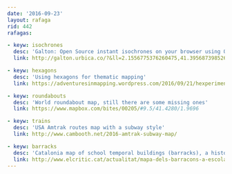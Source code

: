 ```yaml
---
date: '2016-09-23'
layout: rafaga
rid: 442
rafagas:

- keyw: isochrones
  desc: 'Galton: Open Source instant isochrones on your browser using OSM'
  link: http://galton.urbica.co/?&ll=2.1556775376260475,41.39568739852669&zoom=13&city=barcelona_spain&mode=foot&page=about&lang=en&center=13

- keyw: hexagons
  desc: 'Using hexagons for thematic mapping'
  link: https://adventuresinmapping.wordpress.com/2016/09/21/hexperiment/

- keyw: roundabouts
  desc: 'World roundabout map, still there are some missing ones'
  link: https://www.mapbox.com/bites/00205/#9.5/41.4280/1.9696

- keyw: trains
  desc: 'USA Amtrak routes map with a subway style'
  link: http://www.cambooth.net/2016-amtrak-subway-map/

- keyw: barracks
  desc: 'Catalonia map of school temporal buildings (barracks), a historical problem'
  link: http://www.elcritic.cat/actualitat/mapa-dels-barracons-a-escola-publica-1-010-moduls-30-milions-deuros-i-un-problema-historic-11141
---
```

